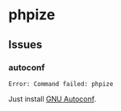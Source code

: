 # phpize

## Issues

### autoconf

```log
Error: Command failed: phpize
```

Just install [GNU Autoconf](/gnu/autoconf.md).
